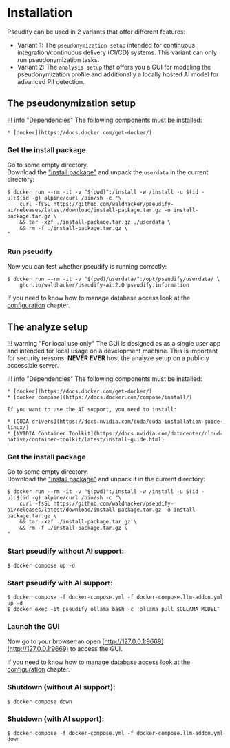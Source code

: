 # Installation

Pseudify can be used in 2 variants that offer different features:

* Variant 1: The `pseudonymization setup` intended for continuous integration/continuous delivery (CI/CD) systems. This variant can only run pseudonymization tasks.
* Variant 2: The `analysis setup` that offers you a GUI for modeling the pseudonymization profile and additionally a locally hosted AI model for advanced PII detection.

## The pseudonymization setup

!!! info "Dependencies"
    The following components must be installed:

    * [docker](https://docs.docker.com/get-docker/)

### Get the install package

Go to some empty directory.  
Download the ["install package"](https://github.com/waldhacker/pseudify-ai/releases/latest/) and unpack the `userdata` in the current directory:  

```shell
$ docker run --rm -it -v "$(pwd)":/install -w /install -u $(id -u):$(id -g) alpine/curl /bin/sh -c "\
    curl -fsSL https://github.com/waldhacker/pseudify-ai/releases/latest/download/install-package.tar.gz -o install-package.tar.gz \
    && tar -xzf ./install-package.tar.gz ./userdata \
    && rm -f ./install-package.tar.gz \
"
```

### Run pseudify

Now you can test whether pseudify is running correctly:

```shell
$ docker run --rm -it -v "$(pwd)/userdata/":/opt/pseudify/userdata/ \
    ghcr.io/waldhacker/pseudify-ai:2.0 pseudify:information
```

If you need to know how to manage database access look at the [configuration](configuration.md#manage-database-access) chapter.


## The analyze setup

!!! warning "For local use only"
    The GUI is designed as as a single user app and intended for local usage on a development machine.
    This is important for security reasons.
    **NEVER EVER** host the analyze setup on a publicly accessible server.

!!! info "Dependencies"
    The following components must be installed:

    * [docker](https://docs.docker.com/get-docker/)
    * [docker compose](https://docs.docker.com/compose/install/)

    If you want to use the AI support, you need to install:

    * [CUDA drivers](https://docs.nvidia.com/cuda/cuda-installation-guide-linux/)
    * [NVIDIA Container Toolkit](https://docs.nvidia.com/datacenter/cloud-native/container-toolkit/latest/install-guide.html)

### Get the install package

Go to some empty directory.  
Download the ["install package"](https://github.com/waldhacker/pseudify-ai/releases/latest/) and unpack it in the current directory:  

```shell
$ docker run --rm -it -v "$(pwd)":/install -w /install -u $(id -u):$(id -g) alpine/curl /bin/sh -c "\
    curl -fsSL https://github.com/waldhacker/pseudify-ai/releases/latest/download/install-package.tar.gz -o install-package.tar.gz \
    && tar -xzf ./install-package.tar.gz \
    && rm -f ./install-package.tar.gz \
"
```

### Start pseudify without AI support:

```shell
$ docker compose up -d
```

### Start pseudify with AI support:

```shell
$ docker compose -f docker-compose.yml -f docker-compose.llm-addon.yml up -d
$ docker exec -it pseudify_ollama bash -c 'ollama pull $OLLAMA_MODEL'
```

### Launch the GUI

Now go to your browser an open [http://127.0.0.1:9669](http://127.0.0.1:9669) to access the GUI.  

If you need to know how to manage database access look at the [configuration](configuration.md#manage-database-access) chapter.

### Shutdown (without AI support):

```shell
$ docker compose down
```

### Shutdown (with AI support):

```shell
$ docker compose -f docker-compose.yml -f docker-compose.llm-addon.yml down
```
